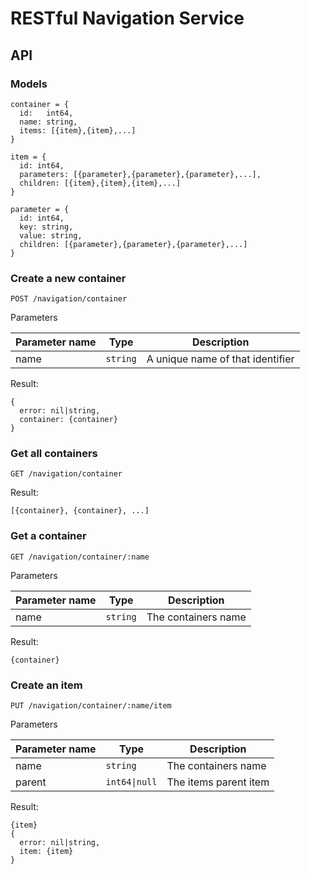 RESTful Navigation Service
==========

## API

### Models

```
container = {
  id:   int64,
  name: string,
  items: [{item},{item},...]
}

item = {
  id: int64,
  parameters: [{parameter},{parameter},{parameter},...],
  children: [{item},{item},{item},...]
}

parameter = {
  id: int64,
  key: string,
  value: string,
  children: [{parameter},{parameter},{parameter},...]
}
```

### Create a new container

`POST /navigation/container`

Parameters

| Parameter name | Type | Description |
|---|---|---|
| name | `string` | A unique name of that identifier | 

Result:
```
{
  error: nil|string,
  container: {container}
}
```

### Get all containers

`GET /navigation/container`

Result: 
```
[{container}, {container}, ...]
```

### Get a container

`GET /navigation/container/:name`

Parameters

| Parameter name | Type | Description |
|---|---|---|
| name | `string` | The containers name | 

Result: 
```
{container}
```

### Create an item

`PUT /navigation/container/:name/item`

Parameters

| Parameter name | Type | Description |
|---|---|---|
| name | `string` | The containers name | 
| parent | `int64\|null` | The items parent item | 

Result: 
```
{item}
{
  error: nil|string,
  item: {item}
}
```
